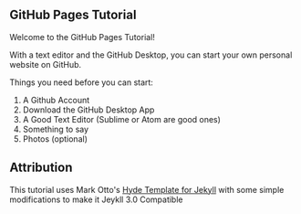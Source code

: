 ## GitHub Pages Tutorial

Welcome to the GitHub Pages Tutorial! 

With a text editor and the GitHub Desktop, you can start your own personal website on GitHub.

Things you need before you can start:

  1) A Github Account
  2) Download the GitHub Desktop App
  3) A Good Text Editor (Sublime or Atom are good ones)
  4) Something to say
  5) Photos (optional)

## Attribution
  
This tutorial uses Mark Otto's [Hyde Template for Jekyll](http://hyde.getpoole.com) with some simple modifications to make it Jeykll 3.0 Compatible